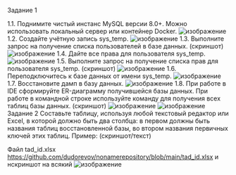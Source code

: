 Задание 1

1.1. Поднимите чистый инстанс MySQL версии 8.0+. Можно использовать локальный сервер или контейнер Docker.
![изображение](https://github.com/dudorevov/nonamerepository/assets/137158557/9af4b711-8e01-477a-b2f6-22dff7dd65c2)
1.2. Создайте учётную запись sys_temp.
![изображение](https://github.com/dudorevov/nonamerepository/assets/137158557/be69d897-4937-40ef-a925-250488d59109)
1.3. Выполните запрос на получение списка пользователей в базе данных. (скриншот)
![изображение](https://github.com/dudorevov/nonamerepository/assets/137158557/79259874-e48b-4ae2-8149-182f25f96f45)
1.4. Дайте все права для пользователя sys_temp.
![изображение](https://github.com/dudorevov/nonamerepository/assets/137158557/fce190f2-9f58-4170-9cca-ec271ead61c9)
1.5. Выполните запрос на получение списка прав для пользователя sys_temp. (скриншот)
![изображение](https://github.com/dudorevov/nonamerepository/assets/137158557/0496d86a-b532-4818-bcac-915135247e0f)
1.6. Переподключитесь к базе данных от имени sys_temp.
![изображение](https://github.com/dudorevov/nonamerepository/assets/137158557/88416de7-1d87-4a45-ae52-1c8c0d307112)
1.7. Восстановите дамп в базу данных.
![изображение](https://github.com/dudorevov/nonamerepository/assets/137158557/55cb2f5e-9f96-4f1f-8a3d-4f2a3b7d47ab)
1.8. При работе в IDE сформируйте ER-диаграмму получившейся базы данных. При работе в командной строке используйте команду для получения всех таблиц базы данных. (скриншот)
![изображение](https://github.com/dudorevov/nonamerepository/assets/137158557/af7902a9-7aa6-49ab-8221-6a8f6d524e08)
![изображение](https://github.com/dudorevov/nonamerepository/assets/137158557/a4de0ff8-4f1b-4ba8-83d6-54fafe6d050f)
Задание 2
Составьте таблицу, используя любой текстовый редактор или Excel, в которой должно быть два столбца: в первом должны быть названия таблиц восстановленной базы, во втором названия первичных ключей этих таблиц. Пример: (скриншот/текст)

Файл tad_id.xlsx https://github.com/dudorevov/nonamerepository/blob/main/tad_id.xlsx и нскриншот на всякий 
![изображение](https://github.com/dudorevov/nonamerepository/assets/137158557/bc81454e-a9fa-4d6a-bc50-9ae70f642151)

